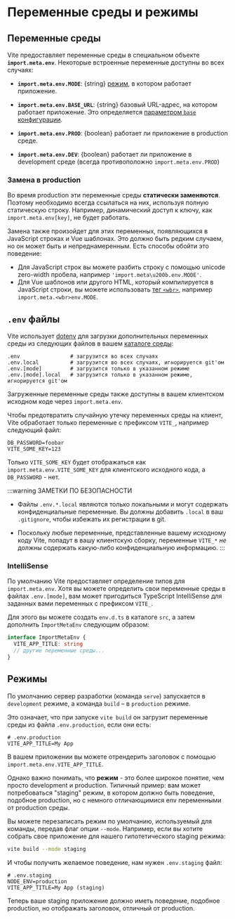 # Переменные среды и режимы

## Переменные среды

Vite предоставляет переменные среды в специальном объекте **`import.meta.env`**. Некоторые встроенные переменные доступны во всех случаях:

- **`import.meta.env.MODE`**: {string} [режим](#modes), в котором работает приложение.

- **`import.meta.env.BASE_URL`**: {string} базовый URL-адрес, на котором работает приложение. Это определяется [параметром `base` конфигурации](/config/#base).

- **`import.meta.env.PROD`**: {boolean} работает ли приложение в production среде.

- **`import.meta.env.DEV`**: {boolean} работает ли приложение в development среде (всегда противоположно `import.meta.env.PROD`)

### Замена в production

Во время production эти переменные среды **статически заменяются**. Поэтому необходимо всегда ссылаться на них, используя полную статическую строку. Например, динамический доступ к ключу, как `import.meta.env[key]`, не будет работать.

Замена также произойдет для этих переменных, появляющихся в JavaScript строках и Vue шаблонах. Это должно быть редким случаем, но он может быть и непреднамеренным. Есть способы обойти это поведение:

- Для JavaScript строк вы можете разбить строку с помощью unicode zero-width пробела, например `'import.meta\u200b.env.MODE'`.
- Для Vue шаблонов или другого HTML, который компилируется в JavaScript строки, вы можете использовать [тег `<wbr>`](https://developer.mozilla.org/en-US/docs/Web/HTML/Element/wbr), например `import.meta.<wbr>env.MODE`.

## `.env` файлы

Vite использует [dotenv](https://github.com/motdotla/dotenv) для загрузки дополнительных переменных среды из следующих файлов в вашем [каталоге среды](/config/#envDir):

```
.env                # загрузится во всех случаях
.env.local          # загрузится во всех случаях, игнорируется git'ом
.env.[mode]         # загрузится только в указанном режиме
.env.[mode].local   # загрузится только в указанном режиме, игнорируется git'ом
```

Загруженные переменные среды также доступны в вашем клиентском исходном коде через `import.meta.env`.

Чтобы предотвратить случайную утечку переменных среды на клиент, Vite обработает только переменные с префиксом `VITE_`, например следующий файл:

```
DB_PASSWORD=foobar
VITE_SOME_KEY=123
```

Только `VITE_SOME_KEY` будет отображаться как `import.meta.env.VITE_SOME_KEY` для клиентского исходного кода, а `DB_PASSWORD` - нет.

:::warning ЗАМЕТКИ ПО БЕЗОПАСНОСТИ

- Файлы `.env.*.local` являются только локальными и могут содержать конфиденциальные переменные. Вы должны добавить `.local` в ваш `.gitignore`, чтобы избежать их регистрации в git.

- Поскольку любые переменные, представленные вашему исходному коду Vite, попадут в вашу клиентскую сборку, переменные `VITE_*` _не_ должны содержать какую-либо конфиденциальную информацию.
  :::

### IntelliSense

По умолчанию Vite предоставляет определение типов для `import.meta.env`. Хотя вы можете определить свои переменные среды в файлах `.env.[mode]`, вам может пригодиться TypeScript IntelliSense для заданных вами переменных с префиксом `VITE_`.

Для этого вы можете создать `env.d.ts` в каталоге `src`, а затем дополнить `ImportMetaEnv` следующим образом:

```typescript
interface ImportMetaEnv {
  VITE_APP_TITLE: string
  // другие переменные среды...
}
```

## Режимы

По умолчанию сервер разработки (команда `serve`) запускается в `development` режиме, а команда `build` – в `production` режиме.

Это означает, что при запуске `vite build` он загрузит переменные среды из файла `.env.production`, если они есть:

```
# .env.production
VITE_APP_TITLE=My App
```

В вашем приложении вы можете отрендерить заголовок с помощью `import.meta.env.VITE_APP_TITLE`.

Однако важно понимать, что **режим** - это более широкое понятие, чем просто development и production. Типичный пример: вам может потребоваться "staging" режим, в котором должно быть поведение, подобное production, но с немного отличающимися env переменными от production среды.

Вы можете перезаписать режим по умолчанию, используемый для команды, передав флаг опции `--mode`. Например, если вы хотите собрать свое приложение для нашего гипотетического staging режима:

```bash
vite build --mode staging
```

И чтобы получить желаемое поведение, нам нужен `.env.staging` файл:

```
# .env.staging
NODE_ENV=production
VITE_APP_TITLE=My App (staging)
```

Теперь ваше staging приложение должно иметь поведение, подобное production, но отображать заголовок, отличный от production.

